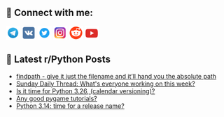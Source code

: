 ## 🔎 Connect with me:
[<img src="https://github.com/bullbesh/bullbesh/blob/main/images/Telegram.png" width="32" height="32" />](https://t.me/bullbesh)
[<img src="https://github.com/bullbesh/bullbesh/blob/main/images/VK.png" width="32" height="32" />](https://vk.com/bullbesh)
[<img src="https://github.com/bullbesh/bullbesh/blob/main/images/Twitter.png" width="32" height="32" />](https://twitter.com/bullbesh1)
[<img src="https://github.com/bullbesh/bullbesh/blob/main/images/Instagram.png" width="32" height="32" />](https://www.instagram.com/bullbesh)
[<img src="https://github.com/bullbesh/bullbesh/blob/main/images/Reddit.png" width="32" height="32" />](https://www.reddit.com/user/bullbesh)
[<img src="https://github.com/bullbesh/bullbesh/blob/main/images/YouTube.png" width="32" height="32" />](https://www.youtube.com/channel/UCtfjRs6uzgq5mfm8S06WTcg)

## 📕 Latest r/Python Posts
<!-- BLOG-POST-LIST:START -->
- [findpath - give it just the filename and it’ll hand you the absolute path](https://www.reddit.com/r/Python/comments/1mahptr/findpath_give_it_just_the_filename_and_itll_hand/)
- [Sunday Daily Thread: What&#39;s everyone working on this week?](https://www.reddit.com/r/Python/comments/1ma85ub/sunday_daily_thread_whats_everyone_working_on/)
- [Is it time for Python 3.26, &lpar;calendar versioning&rpar;?](https://www.reddit.com/r/Python/comments/1ma7h5v/is_it_time_for_python_326_calendar_versioning/)
- [Any good pygame tutorials?](https://www.reddit.com/r/Python/comments/1ma72k4/any_good_pygame_tutorials/)
- [Python 3.14: time for a release name?](https://www.reddit.com/r/Python/comments/1ma6dbd/python_314_time_for_a_release_name/)
<!-- BLOG-POST-LIST:END -->
